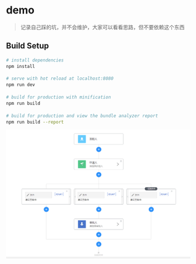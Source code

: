 # demo

> 记录自己踩的坑，并不会维护，大家可以看看思路，但不要依赖这个东西

## Build Setup

``` bash
# install dependencies
npm install

# serve with hot reload at localhost:8080
npm run dev

# build for production with minification
npm run build

# build for production and view the bundle analyzer report
npm run build --report
```
![Image text](./8.png)
